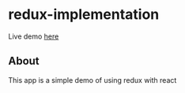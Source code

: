 # redux-implementation
Live demo [here](https://ankitbhattab95.github.io/redux-implementation/)
## About 

This app is a simple demo of using redux with react